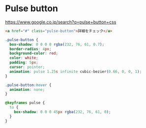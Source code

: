 # Pulse button

https://www.google.co.jp/search?q=pulse+button+css

```html
<a href="#" class="pulse-button">詳細をチェック</a>
```

```css
.pulse-button {
  box-shadow: 0 0 0 0 rgba(232, 76, 61, 0.7);
  border-radius: 4px;
  background-color: red;
  color: white;
  padding: 5px;
  cursor: pointer;
  animation: pulse 1.25s infinite cubic-bezier(0.66, 0, 0, 1);
}

.pulse-button:hover {
  animation: none;
}

@keyframes pulse {
  to {
    box-shadow: 0 0 0 45px rgba(232, 76, 61, 0);
  }
}
```
